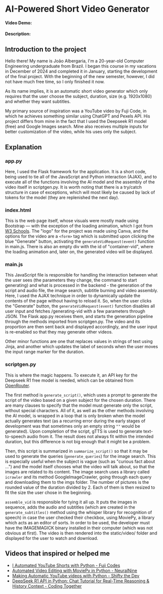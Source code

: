 # AI-Powered Short Video Generator
#### Video Demo:  <URL HERE>
#### Description:

<h2> Introduction to the project </h2>

Hello there! My name is João Albergaria, I'm a 20-year-old Computer Engineering undergraduate from Brazil. I began this course in my vacations in December of 2024 and completed it in January, starting the development of the final project. With the beginning of the new semester, however, I did not have much free time, so I only finished it now.

As its name implies, it is an automatic short video generator which only requires that the user choose the subject, duration, size (e.g. 1920x1080) and whether they want subtitles.

My primary source of inspiration was a YouTube video by Fuji Code, in which he achieves something similar using ChatGPT and Pexels API. His project differs from mine in the fact that I used the Deepseek R1 model (free) and Google Images search. Mine also receives multiple inputs for better customization of the video, while his uses only the subject.

<h2> Explanation </h2>

<h3> app.py </h3>

Here, I used the Flask framework for the application. It is a short code, being used to tie all of the JavaScript and Python interaction (AJAX), and to execute all of the functions involving the AI model and the assembly of the video itself in scriptgen.py.
It is worth noting that there is a try/catch structure in case of exceptions, which will most likely be caused by lack of tokens for the model (they are replenished the next day).

<h3> index.html </h3>

This is the web page itself, whose visuals were mostly made using Bootstrap — with the exception of the loading animation, which I got from <a href="https://www.w3schools.com/howto/howto_css_loader.asp" target="_blank">W3 Schools</a>.
The "logo" for the project was made using Canva, and the options for the video are a `<form>` tag which is submitted upon clicking the blue "Generate" button, activating the `generateVidRequest(event)` function in main.js.
There is also an empty div with the id of "container-vid", where the loading animation and, later on, the generated video will be displayed.

<h3> main.js </h3>

This JavaScript file is responsible for handling the interaction between what the user sees (the parameters they change, the command to start generating) and what is processed in the backend - the generation of the script and audio file, the image search, subtitle burning and video assembly.
Here, I used the AJAX technique in order to dynamically update the contents of the page without having to reload it. So, when the user clicks the "Generate" button, the `generateVidRequest(event)` function disables all user input and fetches /generating-vid with a few parameters through JSON. The Flask app.py receives them, and starts the generation pipeline through the methods imported from scriptgen.py. The video and its proportion are then sent back and displayed accordingly, and the user input is re-enabled so that they may generate other videos.

Other minor functions are one that replaces values in strings of text using Jinja, and another which updates the label of seconds when the user moves the input range marker for the duration.

<h3> scriptgen.py </h3>

This is where the magic happens. To execute it, an API key for the Deepseek R1 free model is needed, which can be obtained from <a href="https://www.openrouter.ai" target="_blank">OpenRouter</a>. 

The first method is `generate_script()`, which uses a prompt to generate the script of the video based on a given subject for the chosen duration. There are many clauses to specify that the model must generate only the script, without special characters. All of it, as well as the other methods involving the AI model, is wrapped in a loop that is only broken when the model actually generates text (as a recurring error during the early stages of development was that sometimes only an empty string `""` would be generated).
Upon completion of the script, gTTS is used to generate text-to-speech audio from it. The result does not always fit within the intended duration, but this difference is not big enough that it might be a problem.

Then, this script is summarized in `summarize_script()` so that it may be used to generate the queries (`generate_queries`) for the image search. This is especially useful when the subject is vague (such as "curious fact about ...") and the model itself chooses what the video will talk about, so that the images are related to its content.
The image search uses a library called `icrawler` and its method GoogleImageCrawler, going through each query and downloading them to the imgs folder. The number of pictures is the rounded value of the duration divided by 2. Each of them is then resized to fit the size the user chose in the beginning.

`assemble_vid` is responsible for tying it all up. It puts the images in sequence, adds the audio and subtitles (which are created in the `generate_subtitles()` method using the whisper library for recognition of speech) in case the user checked their checkbox, using MoviePy, a library which acts as an editor of sorts. In order to be used, the developer must have the IMAGEMAGICK binary installed in their computer (which was not obvious at first).
The video is then rendered into the static/video/ folder and displayed for the user to watch and download.

<h2> Videos that inspired or helped me </h2>
<ul>
  <li><a href="https://youtu.be/mkZsaDA2JnA?si=OvdqXsp783EcghXL" target="_blank">I Automated YouTube Shorts with Python - Fuji Codes</a></li>
  <li><a href="https://youtu.be/Q2d1tYvTjRw?si=S_w6Tjri-X0a4V35" target="_blank">Automated Video Editing with MoviePy in Python - NeuralNine</a></li>
  <li><a href="https://youtu.be/ZmSb3LZDdf0?si=S9veDqVQ1q1nEyPW" target="_blank">Making Automatic YouTube videos with Python - Shifty the Dev</a></li>
  <li><a href="https://youtu.be/flD7gJSY9z4?si=hGmCv7K_Vl8qt6Bf" target="_blank">DeepSeek R1 API in Python: Chat Tutorial for Real-Time Reasoning & History Context - Coding Together</a></li>
</ul>



